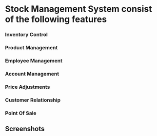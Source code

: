 
# Stock Management System consist of the following features
### Inventory Control
### Product Management
### Employee Management
### Account Management
### Price Adjustments
### Customer Relationship
### Point Of Sale

## Screenshots
